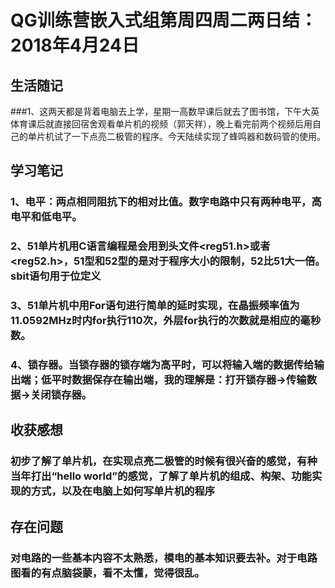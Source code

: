 # QG训练营嵌入式组第周四周二两日结：2018年4月24日

## 生活随记 

###1、这两天都是背着电脑去上学，星期一高数早课后就去了图书馆，下午大英体育课后就直接回宿舍观看单片机的视频（郭天祥），晚上看完前两个视频后用自己的单片机试了一下点亮二极管的程序。今天陆续实现了蜂鸣器和数码管的使用。





## 学习笔记

### 1、电平：两点相同阻抗下的相对比值。数字电路中只有两种电平，高电平和低电平。

### 2、51单片机用C语言编程是会用到头文件<reg51.h>或者<reg52.h>，51型和52型的是对于程序大小的限制，52比51大一倍。sbit语句用于位定义

### 3、51单片机中用For语句进行简单的延时实现，在晶振频率值为11.0592MHz时内for执行110次，外层for执行的次数就是相应的毫秒数。

### 4、锁存器。当锁存器的锁存端为高平时，可以将输入端的数据传给输出端；低平时数据保存在输出端，我的理解是：打开锁存器->传输数据->关闭锁存器。





## 收获感想

### 初步了解了单片机，在实现点亮二极管的时候有很兴奋的感觉，有种当年打出“hello world”的感觉，了解了单片机的组成、构架、功能实现的方式，以及在电脑上如何写单片机的程序





## 存在问题

### 对电路的一些基本内容不太熟悉，模电的基本知识要去补。对于电路图看的有点脑袋蒙，看不太懂，觉得很乱。